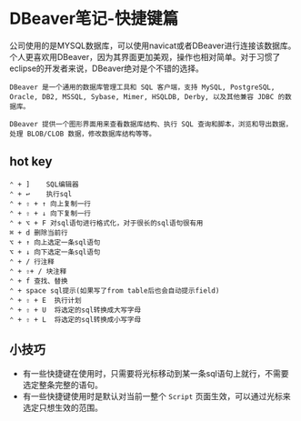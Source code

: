 # DBeaver笔记-快捷键篇

公司使用的是MYSQL数据库，可以使用navicat或者DBeaver进行连接该数据库。个人更喜欢用DBeaver，因为其界面更加美观，操作也相对简单。对于习惯了eclipse的开发者来说，DBeaver绝对是个不错的选择。

```
DBeaver 是一个通用的数据库管理工具和 SQL 客户端，支持 MySQL, PostgreSQL, Oracle, DB2, MSSQL, Sybase, Mimer, HSQLDB, Derby, 以及其他兼容 JDBC 的数据库。

DBeaver 提供一个图形界面用来查看数据库结构、执行 SQL 查询和脚本，浏览和导出数据，处理 BLOB/CLOB 数据，修改数据库结构等等。

```

## hot key

```
⌃ + ]    SQL编辑器 
⌃ + ↩    执行sql
⌃ + ⇧ + ↑ 向上复制一行
⌃ + ⇧ + ↓ 向下复制一行
⌃ + ⌥ + F 对sql语句进行格式化，对于很长的sql语句很有用
⌘ + d 删除当前行
⌥ + ↑ 向上选定一条sql语句
⌥ + ↓ 向下选定一条sql语句
⌃ + / 行注释
⌃ + ⇧+ / 块注释
⌃ + f 查找、替换
⌃ + space sql提示(如果写了from table后也会自动提示field)
⌃ + ⇧ + E  执行计划
⌃ + ⇧ + U  将选定的sql转换成大写字母
⌃ + ⇧ + L  将选定的sql转换成小写字母
```



## 小技巧

- 有一些快捷键在使用时，只需要将光标移动到某一条sql语句上就行，不需要选定整条完整的语句。
- 有一些快捷键使用时是默认对当前一整个 `Script` 页面生效，可以通过光标来选定只想生效的范围。